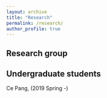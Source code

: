 ```yaml
---
layout: archive
title: "Research"
permalink: /research/
author_profile: true
---
```


Research group
---
## Undergraduate students

Ce Pang, (2019 Spring -)
